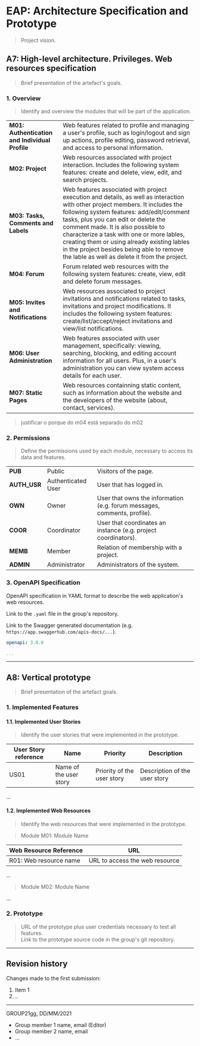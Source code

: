 # EAP: Architecture Specification and Prototype

> Project vision.

## A7: High-level architecture. Privileges. Web resources specification

> Brief presentation of the artefact's goals.

### 1. Overview

> Identify and overview the modules that will be part of the application.  

| | |
| ---- | ---- |
| __M01: Authentication and Individual Profile__ | Web features related to profile and managing a user's profile, such as login/logout and sign up actions, profile editing, password retrieval, and access to personal information. |
| __M02: Project__ | Web resources associated with project interaction. Includes the following system features: create and delete, view, edit, and search projects. |
| __M03: Tasks, Comments and Labels__ | Web features associated with project execution and details, as well as interaction with other project members. It includes the following system features: add/edit/comment tasks, plus you can edit or delete the comment made. It is also possible to characterize a task with one or more lables, creating them or using already existing lables in the project besides being able to remove the lable as well as delete it from the project.|
| __M04: Forum__| Forum related web resources with the following system features: create, view, edit and delete forum messages. |
| __M05: Invites and Notifications__ | Web resources associated to project invitations and notifications related to tasks, invitations and project modifications. It includes the following system features: create/list/accept/reject invitations and view/list notifications. |
| __M06: User Administration__ | Web features associated with user management, specifically: viewing, searching, blocking, and editing account information for all users. Plus, in a user's administration you can view system access details for each user. |
| __M07: Static Pages__ | Web resources containning static content, such as information about the website and the developers of the website (about, contact, services). |

> justificar o porque do m04 está separado do m02

### 2. Permissions

> Define the permissions used by each module, necessary to access its data and features.  

| | | |
| --- | --- | --- |
| __PUB__ | Public | Visitors of the page. |
| __AUTH_USR__ | Authenticated User | User that has logged in. | User |
| __OWN__ | Owner | User that owns the information (e.g. forum messages, comments, profile). |
| __COOR__ | Coordinator | User that coordinates an instance (e.g. project coordinators). |
| __MEMB__ | Member | Relation of membership with a project. |
| __ADMIN__ | Administrator | Administrators of the system.  |

### 3. OpenAPI Specification

OpenAPI specification in YAML format to describe the web application's web resources.

Link to the `.yaml` file in the group's repository.

Link to the Swagger generated documentation (e.g. `https://app.swaggerhub.com/apis-docs/...`).

``` yaml
openapi: 3.0.0

...
```

---


## A8: Vertical prototype

> Brief presentation of the artefact goals.

### 1. Implemented Features

#### 1.1. Implemented User Stories

> Identify the user stories that were implemented in the prototype.  

| User Story reference | Name                   | Priority                   | Description                   |
| -------------------- | ---------------------- | -------------------------- | ----------------------------- |
| US01                 | Name of the user story | Priority of the user story | Description of the user story |

...

#### 1.2. Implemented Web Resources

> Identify the web resources that were implemented in the prototype.  

> Module M01: Module Name  

| Web Resource Reference | URL                            |
| ---------------------- | ------------------------------ |
| R01: Web resource name | URL to access the web resource |

...

> Module M02: Module Name  

...

### 2. Prototype

> URL of the prototype plus user credentials necessary to test all features.  
> Link to the prototype source code in the group's git repository.  


---


## Revision history

Changes made to the first submission:
1. Item 1
1. ..

***
GROUP21gg, DD/MM/2021
 
* Group member 1 name, email (Editor)
* Group member 2 name, email
* ...
